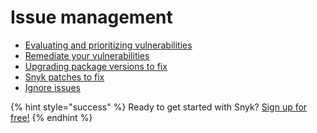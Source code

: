 # Issue management

* [Evaluating and prioritizing vulnerabilities](evaluating-and-prioritizing-vulnerabilities.md)
* [Remediate your vulnerabilities](remediate-your-vulnerabilities.md)
* [Upgrading package versions to fix](../starting-to-fix-vulnerabilities/upgrading-package-versions-fix-vulnerabilities.md)
* [Snyk patches to fix](snyk-patches-to-fix.md)
* [Ignore issues](ignore-issues.md)

{% hint style="success" %}
Ready to get started with Snyk? [Sign up for free!](https://snyk.io/login?cta=sign-up&loc=footer&page=support_docs_page)
{% endhint %}

